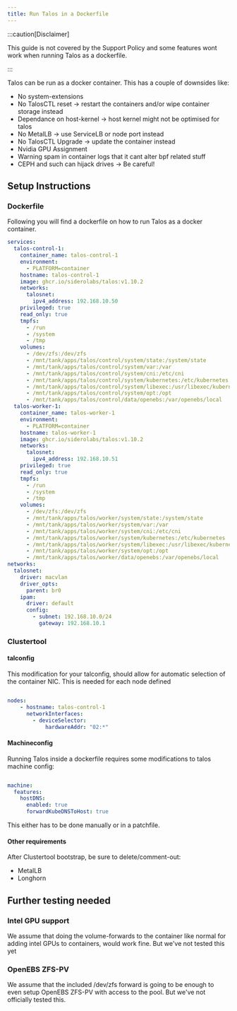 ```yaml
---
title: Run Talos in a Dockerfile
---
```


:::caution[Disclaimer]

This guide is not covered by the Support Policy and some features wont work when running Talos as a dockerfile.

:::

Talos can be run as a docker container. This has a couple of downsides like:

- No system-extensions
- No TalosCTL  reset -> restart  the containers and/or wipe container storage instead
- Dependance on host-kernel -> host kernel might not be optimised for talos
- No MetalLB -> use ServiceLB or node port instead
- No TalosCTL Upgrade -> update the container instead
- Nvidia GPU Assignment
- Warning spam in container logs that it cant alter bpf related stuff
- CEPH and such can hijack drives -> Be careful!

## Setup Instructions

### Dockerfile

Following you will find a dockerfile on how to run Talos as a docker container.

```yaml
services:
  talos-control-1:
    container_name: talos-control-1
    environment:
      - PLATFORM=container
    hostname: talos-control-1
    image: ghcr.io/siderolabs/talos:v1.10.2
    networks:
      talosnet:
        ipv4_address: 192.168.10.50
    privileged: true
    read_only: true
    tmpfs:
      - /run
      - /system
      - /tmp
    volumes:
      - /dev/zfs:/dev/zfs
      - /mnt/tank/apps/talos/control/system/state:/system/state
      - /mnt/tank/apps/talos/control/system/var:/var
      - /mnt/tank/apps/talos/control/system/cni:/etc/cni
      - /mnt/tank/apps/talos/control/system/kubernetes:/etc/kubernetes
      - /mnt/tank/apps/talos/control/system/libexec:/usr/libexec/kubernetes
      - /mnt/tank/apps/talos/control/system/opt:/opt
      - /mnt/tank/apps/talos/control/data/openebs:/var/openebs/local
  talos-worker-1:
    container_name: talos-worker-1
    environment:
      - PLATFORM=container
    hostname: talos-worker-1
    image: ghcr.io/siderolabs/talos:v1.10.2
    networks:
      talosnet:
        ipv4_address: 192.168.10.51
    privileged: true
    read_only: true
    tmpfs:
      - /run
      - /system
      - /tmp
    volumes:
      - /dev/zfs:/dev/zfs
      - /mnt/tank/apps/talos/worker/system/state:/system/state
      - /mnt/tank/apps/talos/worker/system/var:/var
      - /mnt/tank/apps/talos/worker/system/cni:/etc/cni
      - /mnt/tank/apps/talos/worker/system/kubernetes:/etc/kubernetes
      - /mnt/tank/apps/talos/worker/system/libexec:/usr/libexec/kubernetes
      - /mnt/tank/apps/talos/worker/system/opt:/opt
      - /mnt/tank/apps/talos/worker/data/openebs:/var/openebs/local
networks:
  talosnet:
    driver: macvlan
    driver_opts:
      parent: br0
    ipam:
      driver: default
      config:
        - subnet: 192.168.10.0/24
          gateway: 192.168.10.1

```



### Clustertool

#### talconfig

This modification for your talconfig, should allow for automatic selection of the container NIC.
This is needed for each node defined



```yaml

nodes:
    - hostname: talos-control-1
      networkInterfaces:
        - deviceSelector:
            hardwareAddr: "02:*"
```

#### Machineconfig

Running Talos inside a dockerfile requires some modifications to talos machine config:

```yaml

machine:
  features:
    hostDNS:
      enabled: true
      forwardKubeDNSToHost: true

```

This either has to be done manually or in a patchfile.

#### Other requirements

After Clustertool bootstrap, be sure to delete/comment-out:

- MetalLB
- Longhorn



## Further testing needed

### Intel GPU support

We assume that doing the volume-forwards to the container like normal for adding intel GPUs to containers, would work fine.
But we've not tested this yet

### OpenEBS ZFS-PV

We assume that the included /dev/zfs forward is going to be enough to even setup OpenEBS ZFS-PV with access to the pool.
But we've not officially tested this.






